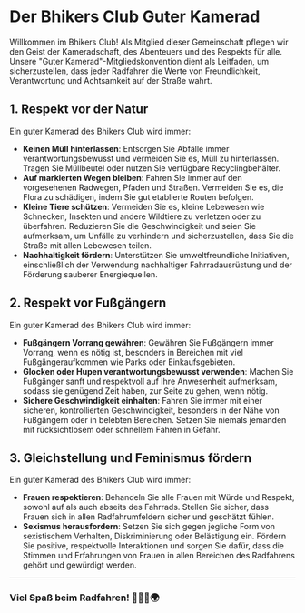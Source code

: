 # Der Bhikers Club Guter Kamerad

Willkommen im Bhikers Club! Als Mitglied dieser Gemeinschaft pflegen wir den Geist der Kameradschaft, des Abenteuers und des Respekts für alle. Unsere "Guter Kamerad"-Mitgliedskonvention dient als Leitfaden, um sicherzustellen, dass jeder Radfahrer die Werte von Freundlichkeit, Verantwortung und Achtsamkeit auf der Straße wahrt.

## 1. Respekt vor der Natur
Ein guter Kamerad des Bhikers Club wird immer:

- **Keinen Müll hinterlassen**: Entsorgen Sie Abfälle immer verantwortungsbewusst und vermeiden Sie es, Müll zu hinterlassen. Tragen Sie Müllbeutel oder nutzen Sie verfügbare Recyclingbehälter.
- **Auf markierten Wegen bleiben**: Fahren Sie immer auf den vorgesehenen Radwegen, Pfaden und Straßen. Vermeiden Sie es, die Flora zu schädigen, indem Sie gut etablierte Routen befolgen.
- **Kleine Tiere schützen**: Vermeiden Sie es, kleine Lebewesen wie Schnecken, Insekten und andere Wildtiere zu verletzen oder zu überfahren. Reduzieren Sie die Geschwindigkeit und seien Sie aufmerksam, um Unfälle zu verhindern und sicherzustellen, dass Sie die Straße mit allen Lebewesen teilen.
- **Nachhaltigkeit fördern**: Unterstützen Sie umweltfreundliche Initiativen, einschließlich der Verwendung nachhaltiger Fahrradausrüstung und der Förderung sauberer Energiequellen.

## 2. Respekt vor Fußgängern
Ein guter Kamerad des Bhikers Club wird immer:

- **Fußgängern Vorrang gewähren**: Gewähren Sie Fußgängern immer Vorrang, wenn es nötig ist, besonders in Bereichen mit viel Fußgängeraufkommen wie Parks oder Einkaufsgebieten.
- **Glocken oder Hupen verantwortungsbewusst verwenden**: Machen Sie Fußgänger sanft und respektvoll auf Ihre Anwesenheit aufmerksam, sodass sie genügend Zeit haben, zur Seite zu gehen, wenn nötig.
- **Sichere Geschwindigkeit einhalten**: Fahren Sie immer mit einer sicheren, kontrollierten Geschwindigkeit, besonders in der Nähe von Fußgängern oder in belebten Bereichen. Setzen Sie niemals jemanden mit rücksichtlosem oder schnellem Fahren in Gefahr.

## 3. Gleichstellung und Feminismus fördern
Ein guter Kamerad des Bhikers Club wird immer:

- **Frauen respektieren**: Behandeln Sie alle Frauen mit Würde und Respekt, sowohl auf als auch abseits des Fahrrads. Stellen Sie sicher, dass Frauen sich in allen Radfahrumfeldern sicher und geschätzt fühlen.
- **Sexismus herausfordern**: Setzen Sie sich gegen jegliche Form von sexistischem Verhalten, Diskriminierung oder Belästigung ein. Fördern Sie positive, respektvolle Interaktionen und sorgen Sie dafür, dass die Stimmen und Erfahrungen von Frauen in allen Bereichen des Radfahrens gehört und gewürdigt werden.

---

### Viel Spaß beim Radfahren! 🌿🚴‍♂️🌍
